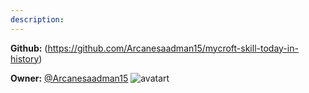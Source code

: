 ```yaml
---
description: 
---
```



**Github:** (https://github.com/Arcanesaadman15/mycroft-skill-today-in-history)

**Owner:** [@Arcanesaadman15](https://github.com/Arcanesaadman15) ![avatart](https://avatars0.githubusercontent.com/u/9418964?v=4)


